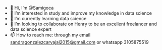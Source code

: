 - 👋 Hi, I’m @Samigoca
- 👀 I’m interested in study and improve my knowledge in data science
- 🌱 I’m currently learning data science
- 💞️ I’m looking to collaborate on Henry to be an excellent freelancer and data science expert
- 📫 How to reach me: through my email sandragonzalezcarvajal2015@gmail.com or whatsapp 3105875519

<!---
Samigoca/Samigoca is a ✨ special ✨ repository because its `README.md` (this file) appears on your GitHub profile.
You can click the Preview link to take a look at your changes.
--->
